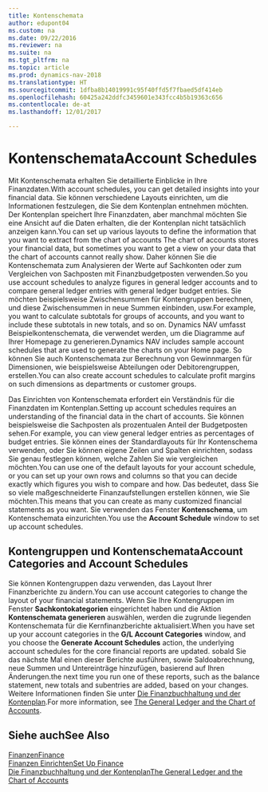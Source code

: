 ```yaml
---
title: Kontenschemata
author: edupont04
ms.custom: na
ms.date: 09/22/2016
ms.reviewer: na
ms.suite: na
ms.tgt_pltfrm: na
ms.topic: article
ms.prod: dynamics-nav-2018
ms.translationtype: HT
ms.sourcegitcommit: 1dfba8b14019991c95f40ffd5f7fbaed5df414eb
ms.openlocfilehash: 60425a242ddfc3459601e343fcc4b5b19363c656
ms.contentlocale: de-at
ms.lasthandoff: 12/01/2017

---
```


# <a name="account-schedules"></a><span data-ttu-id="6ab08-102">Kontenschemata</span><span class="sxs-lookup"><span data-stu-id="6ab08-102">Account Schedules</span></span>
<span data-ttu-id="6ab08-103">Mit Kontenschemata erhalten Sie detaillierte Einblicke in Ihre Finanzdaten.</span><span class="sxs-lookup"><span data-stu-id="6ab08-103">With account schedules, you can get detailed insights into your financial data.</span></span> <span data-ttu-id="6ab08-104">Sie können verschiedene Layouts einrichten, um die Informationen festzulegen, die Sie dem Kontenplan entnehmen möchten. Der Kontenplan speichert Ihre Finanzdaten, aber manchmal möchten Sie eine Ansicht auf die Daten erhalten, die der Kontenplan nicht tatsächlich anzeigen kann.</span><span class="sxs-lookup"><span data-stu-id="6ab08-104">You can set up various layouts to define the information that you want to extract from the chart of accounts The chart of accounts stores your financial data, but sometimes you want to get a view on your data that the chart of accounts cannot really show.</span></span> <span data-ttu-id="6ab08-105">Daher können Sie die Kontenschemata zum Analysieren der Werte auf Sachkonten oder zum Vergleichen von Sachposten mit Finanzbudgetposten verwenden.</span><span class="sxs-lookup"><span data-stu-id="6ab08-105">So you use account schedules to analyze figures in general ledger accounts and to compare general ledger entries with general ledger budget entries.</span></span>
<span data-ttu-id="6ab08-106">Sie möchten beispielsweise Zwischensummen für Kontengruppen berechnen, und diese Zwischensummen in neue Summen einbinden, usw.</span><span class="sxs-lookup"><span data-stu-id="6ab08-106">For example, you want to calculate subtotals for groups of accounts, and you want to include these subtotals in new totals, and so on.</span></span>
<span data-ttu-id="6ab08-107">Dynamics NAV umfasst Beispielkontenschemata, die verwendet werden, um die Diagramme auf Ihrer Homepage zu generieren.</span><span class="sxs-lookup"><span data-stu-id="6ab08-107">Dynamics NAV includes sample account schedules that are used to generate the charts on your Home page.</span></span> <span data-ttu-id="6ab08-108">So können Sie auch Kontenschemata zur Berechnung von Gewinnmargen für Dimensionen, wie beispielsweise Abteilungen oder Debitorengruppen, erstellen.</span><span class="sxs-lookup"><span data-stu-id="6ab08-108">You can also create account schedules to calculate profit margins on such dimensions as departments or customer groups.</span></span>  

<span data-ttu-id="6ab08-109">Das Einrichten von Kontenschemata erfordert ein Verständnis für die Finanzdaten im Kontenplan.</span><span class="sxs-lookup"><span data-stu-id="6ab08-109">Setting up account schedules requires an understanding of the financial data in the chart of accounts.</span></span>
<span data-ttu-id="6ab08-110">Sie können beispielsweise die Sachposten als prozentualen Anteil der Budgetposten sehen.</span><span class="sxs-lookup"><span data-stu-id="6ab08-110">For example, you can view general ledger entries as percentages of budget entries.</span></span>
<span data-ttu-id="6ab08-111">Sie können eines der Standardlayouts für Ihr Kontenschema verwenden, oder Sie können eigene Zeilen und Spalten einrichten, sodass Sie genau festlegen können, welche Zahlen Sie wie vergleichen möchten.</span><span class="sxs-lookup"><span data-stu-id="6ab08-111">You can use one of the default layouts for your account schedule, or you can set up your own rows and columns so that you can decide exactly which figures you wish to compare and how.</span></span>
<span data-ttu-id="6ab08-112">Das bedeutet, dass Sie so viele maßgeschneiderte Finanzaufstellungen erstellen können, wie Sie möchten.</span><span class="sxs-lookup"><span data-stu-id="6ab08-112">This means that you can create as many customized financial statements as you want.</span></span> <span data-ttu-id="6ab08-113">Sie verwenden das Fenster **Kontenschema**, um Kontenschemata einzurichten.</span><span class="sxs-lookup"><span data-stu-id="6ab08-113">You use the **Account Schedule** window to set up account schedules.</span></span>  

## <a name="account-categories-and-account-schedules"></a><span data-ttu-id="6ab08-114">Kontengruppen und Kontenschemata</span><span class="sxs-lookup"><span data-stu-id="6ab08-114">Account Categories and Account Schedules</span></span>
<span data-ttu-id="6ab08-115">Sie können Kontengruppen dazu verwenden, das Layout Ihrer Finanzberichte zu ändern.</span><span class="sxs-lookup"><span data-stu-id="6ab08-115">You can use account categories to change the layout of your financial statements.</span></span> <span data-ttu-id="6ab08-116">Wenn Sie Ihre Kontengruppen im Fenster **Sachkontokategorien** eingerichtet haben und die Aktion **Kontenschemata generieren** auswählen, werden die zugrunde liegenden Kontenschemata für die Kernfinanzberichte aktualisiert.</span><span class="sxs-lookup"><span data-stu-id="6ab08-116">When you have set up your account categories in the **G/L Account Categories** window, and you choose the **Generate Account Schedules** action, the underlying account schedules for the core financial reports are updated.</span></span> <span data-ttu-id="6ab08-117">sobald Sie das nächste Mal einen dieser Berichte ausführen, sowie Saldoabrechnung, neue Summen und Untereinträge hinzufügen, basierend auf Ihren Änderungen.</span><span class="sxs-lookup"><span data-stu-id="6ab08-117">the next time you run one of these reports, such as the balance statement, new totals and subentries are added, based on your changes.</span></span> <span data-ttu-id="6ab08-118">Weitere Informationen finden Sie unter [Die Finanzbuchhaltung und der Kontenplan](finance-general-ledger.md).</span><span class="sxs-lookup"><span data-stu-id="6ab08-118">For more information, see [The General Ledger and the Chart of Accounts](finance-general-ledger.md).</span></span>    
## <a name="see-also"></a><span data-ttu-id="6ab08-119">Siehe auch</span><span class="sxs-lookup"><span data-stu-id="6ab08-119">See Also</span></span>
[<span data-ttu-id="6ab08-120">Finanzen</span><span class="sxs-lookup"><span data-stu-id="6ab08-120">Finance</span></span>](finance.md)  
[<span data-ttu-id="6ab08-121">Finanzen Einrichten</span><span class="sxs-lookup"><span data-stu-id="6ab08-121">Set Up Finance</span></span>](finance-setup-finance.md)  
[<span data-ttu-id="6ab08-122">Die Finanzbuchhaltung und der Kontenplan</span><span class="sxs-lookup"><span data-stu-id="6ab08-122">The General Ledger and the Chart of Accounts</span></span>](finance-general-ledger.md)  

